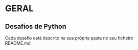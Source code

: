 # GERAL

## Desafios de Python

Cada desafio está descrito na sua própria pasta no seu ficheiro README.md
